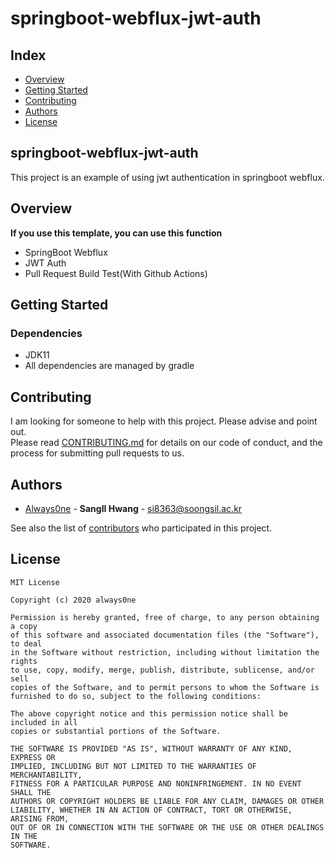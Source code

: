 # springboot-webflux-jwt-auth
## Index
  - [Overview](#overview) 
  - [Getting Started](#getting-started)
  - [Contributing](#contributing)
  - [Authors](#authors)
  - [License](#license)

## springboot-webflux-jwt-auth
This project is an example of using jwt authentication in springboot webflux.

## Overview
<!-- Write Overview about this project -->
**If you use this template, you can use this function**
- SpringBoot Webflux
- JWT Auth
- Pull Request Build Test(With Github Actions)

## Getting Started
### Dependencies
- JDK11
- All dependencies are managed by gradle

## Contributing
<!-- Write the way to contribute -->
I am looking for someone to help with this project. Please advise and point out.  
Please read [CONTRIBUTING.md](CONTRIBUTING.md) for details on our code
of conduct, and the process for submitting pull requests to us.

## Authors
  - [Always0ne](https://github.com/always0ne) - **SangIl Hwang** - <si8363@soongsil.ac.kr>

See also the list of [contributors](https://github.com/always0ne/springboot-webflux-jwt-auth/contributors)
who participated in this project.

## License

```
MIT License

Copyright (c) 2020 always0ne

Permission is hereby granted, free of charge, to any person obtaining a copy
of this software and associated documentation files (the "Software"), to deal
in the Software without restriction, including without limitation the rights
to use, copy, modify, merge, publish, distribute, sublicense, and/or sell
copies of the Software, and to permit persons to whom the Software is
furnished to do so, subject to the following conditions:

The above copyright notice and this permission notice shall be included in all
copies or substantial portions of the Software.

THE SOFTWARE IS PROVIDED "AS IS", WITHOUT WARRANTY OF ANY KIND, EXPRESS OR
IMPLIED, INCLUDING BUT NOT LIMITED TO THE WARRANTIES OF MERCHANTABILITY,
FITNESS FOR A PARTICULAR PURPOSE AND NONINFRINGEMENT. IN NO EVENT SHALL THE
AUTHORS OR COPYRIGHT HOLDERS BE LIABLE FOR ANY CLAIM, DAMAGES OR OTHER
LIABILITY, WHETHER IN AN ACTION OF CONTRACT, TORT OR OTHERWISE, ARISING FROM,
OUT OF OR IN CONNECTION WITH THE SOFTWARE OR THE USE OR OTHER DEALINGS IN THE
SOFTWARE.
```

